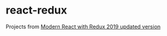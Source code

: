 # react-redux
Projects from [Modern React with Redux 2019 updated version](https://www.udemy.com/react-redux/)
